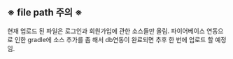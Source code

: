 ## ※ file path 주의 ※
현재 업로드 된 파일은 로그인과 회원가입에 관한 소스들만 올림.
파이어베이스 연동으로 인한 gradle에 소스 추가를 좀 해서 db연동이 완료되면 추후 한 번에 업로드 할 예정임.

